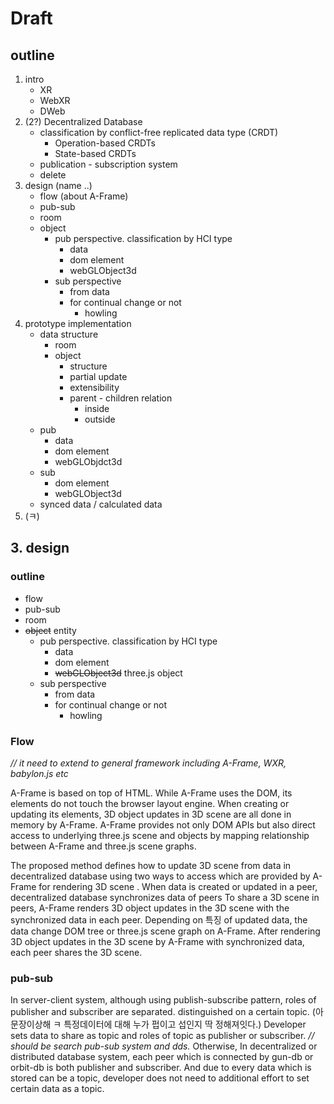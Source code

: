 # Draft

## outline

1. intro
    + XR
    + WebXR
    + DWeb
2. (2?) Decentralized Database
    + classification by conflict-free replicated data type (CRDT)
        - Operation-based CRDTs
        - State-based CRDTs
    + publication - subscription system
    + delete
3. design (name ..)
    + flow (about A-Frame)
    + pub-sub
    + room
    + object
        - pub perspective. classification by HCI type
            + data
            + dom element
            + webGLObject3d
        - sub perspective
            + from data
            + for continual change or not
                - howling
4. prototype implementation
    + data structure
        - room
        - object
            + structure
            + partial update
            + extensibility
            + parent - children relation
                - inside
                - outside
    + pub
        - data
        - dom element
        - webGLObjdct3d
    + sub
        - dom element
        - webGLObject3d
    + synced data / calculated data
5. (ㅋ)

## 3. design
### outline
+ flow
+ pub-sub
+ room
+ ~~object~~ entity
   - pub perspective. classification by HCI type
       + data
       + dom element
       + ~~webGLObject3d~~ three.js object 
   - sub perspective
       + from data
       + for continual change or not
           - howling
### Flow 
_// it need to extend to general framework including A-Frame, WXR, babylon.js etc_

A-Frame is based on top of HTML. 
While A-Frame uses the DOM, its elements do not touch the browser layout engine.
When creating or updating its elements, 3D object updates in 3D scene are all done in memory by A-Frame.
A-Frame provides not only DOM APIs but also direct access to underlying three.js scene and objects by mapping relationship between A-Frame and three.js scene graphs.

The proposed method defines how to update 3D scene from data in decentralized database using two ways to access which are provided by A-Frame for rendering 3D scene .
When data is created or updated in a peer, decentralized database synchronizes data of peers
To share a 3D scene in peers, A-Frame renders 3D object updates in the 3D scene with the synchronized data in each peer.
Depending on 특징 of updated data, the data change DOM tree or three.js scene graph on A-Frame. 
After rendering 3D object updates in the 3D scene by A-Frame with synchronized data, each peer shares the 3D scene.

### pub-sub

In server-client system, although using publish-subscribe pattern, roles of publisher and subscriber are separated. distinguished on a certain topic. (아 문장이상해 ㅋ 특정데이터에 대해 누가 펍이고 섭인지 딱 정해져잇다.)
Developer sets data to share as topic and roles of topic as publisher or subscriber.
_// should be search pub-sub system and dds._
Otherwise, In decentralized or distributed database system, each peer which is connected by gun-db or orbit-db is both publisher and subscriber.
And due to every data which is stored can be a topic, developer does not need to additional effort to set certain data as a topic.












       
        
             
       
            
    



